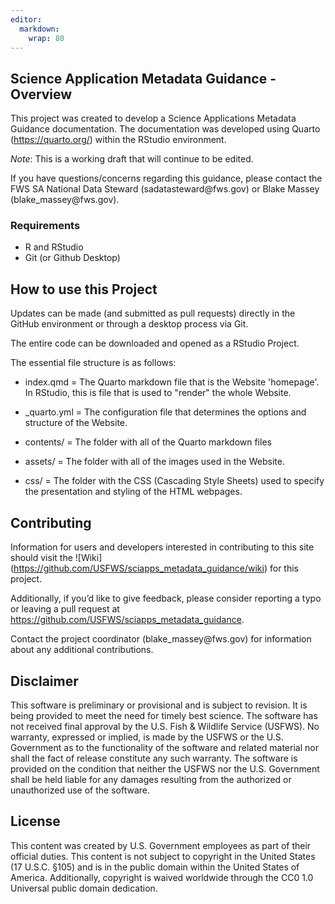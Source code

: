 ```yaml
---
editor: 
  markdown: 
    wrap: 80
---
```


## Science Application Metadata Guidance - Overview

This project was created to develop a Science Applications Metadata Guidance
documentation. The documentation was developed using Quarto
(https://quarto.org/) within the RStudio environment.

*Note*: This is a working draft that will continue to be edited.

If you have questions/concerns regarding this guidance, please contact the FWS
SA National Data Steward (sadatasteward\@fws.gov) or Blake Massey
(blake_massey\@fws.gov).

### Requirements

-   R and RStudio
-   Git (or Github Desktop)

## How to use this Project

Updates can be made (and submitted as pull requests) directly in the GitHub
environment or through a desktop process via Git.

The entire code can be downloaded and opened as a RStudio Project.

The essential file structure is as follows:

-   index.qmd = The Quarto markdown file that is the Website 'homepage'. In
    RStudio, this is file that is used to "render" the whole Website.

-   \_quarto.yml = The configuration file that determines the options and
    structure of the Website.

-   contents/ = The folder with all of the Quarto markdown files

-   assets/ = The folder with all of the images used in the Website.

-   css/ = The folder with the CSS (Cascading Style Sheets) used to specify the
    presentation and styling of the HTML webpages.

## Contributing

Information for users and developers interested in contributing to this site
should visit the
\![Wiki\](<https://github.com/USFWS/sciapps_metadata_guidance/wiki>) for this
project.

Additionally, if you’d like to give feedback, please consider reporting a typo
or leaving a pull request at https://github.com/USFWS/sciapps_metadata_guidance.

Contact the project coordinator (blake_massey\@fws.gov) for information about
any additional contributions.

## Disclaimer

This software is preliminary or provisional and is subject to revision. It is
being provided to meet the need for timely best science. The software has not
received final approval by the U.S. Fish & Wildlife Service (USFWS). No
warranty, expressed or implied, is made by the USFWS or the U.S. Government as
to the functionality of the software and related material nor shall the fact of
release constitute any such warranty. The software is provided on the condition
that neither the USFWS nor the U.S. Government shall be held liable for any
damages resulting from the authorized or unauthorized use of the software.

## License

This content was created by U.S. Government employees as part of their official
duties. This content is not subject to copyright in the United States (17 U.S.C.
§105) and is in the public domain within the United States of America.
Additionally, copyright is waived worldwide through the CC0 1.0 Universal public
domain dedication.
